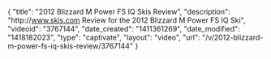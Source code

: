 {
    "title": "2012 Blizzard M Power FS IQ Skis Review",
    "description": "http:\/\/www.skis.com Review for the 2012 Blizzard M Power FS IQ Ski",
    "videoid": "3767144",
    "date_created": "1411361269",
    "date_modified": "1418182023",
    "type": "captivate",
    "layout": "video",
    "url": "\/v\/2012-blizzard-m-power-fs-iq-skis-review\/3767144"
}